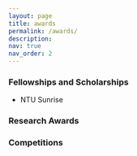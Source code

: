 ```yaml
---
layout: page
title: awards
permalink: /awards/
description:
nav: true
nav_order: 2
---
```

### Fellowships and Scholarships
- NTU Sunrise

### Research Awards
### Competitions